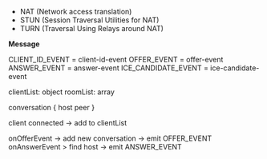 - NAT (Network access translation)
- STUN (Session Traversal Utilities for NAT)
- TURN (Traversal Using Relays around NAT)

**Message**

CLIENT_ID_EVENT = client-id-event
OFFER_EVENT = offer-event
ANSWER_EVENT = answer-event
ICE_CANDIDATE_EVENT = ice-candidate-event

clientList: object
roomList: array

conversation {
host
peer
}

client connected -> add to clientList

onOfferEvent -> add new conversation -> emit OFFER_EVENT
onAnswerEvent > find host -> emit ANSWER_EVENT
